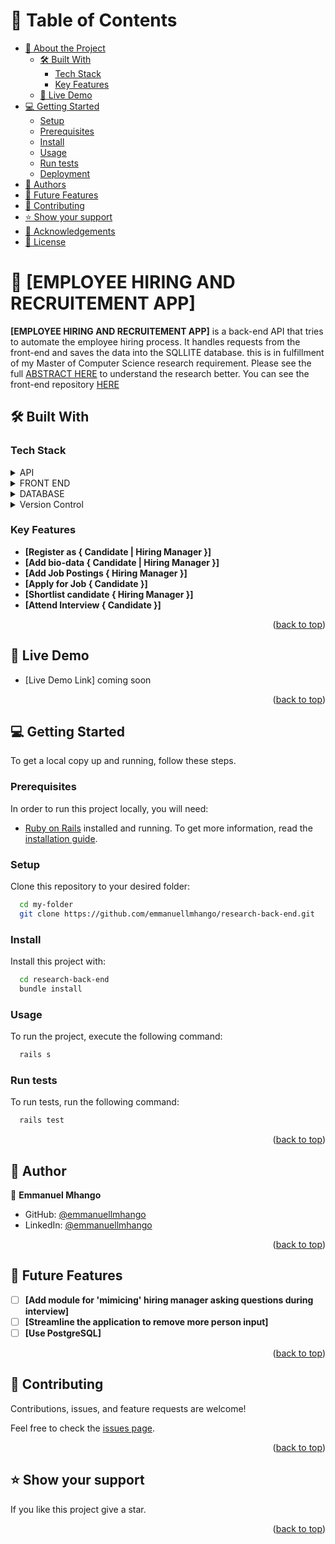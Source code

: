 # 📗 Table of Contents

- [📖 About the Project](#about-project)
  - [🛠 Built With](#built-with)
    - [Tech Stack](#tech-stack)
    - [Key Features](#key-features)
  - [🚀 Live Demo](#live-demo)
- [💻 Getting Started](#getting-started)
  - [Setup](#setup)
  - [Prerequisites](#prerequisites)
  - [Install](#install)
  - [Usage](#usage)
  - [Run tests](#run-tests)
  - [Deployment](#deployment)
- [👥 Authors](#authors)
- [🔭 Future Features](#future-features)
- [🤝 Contributing](#contributing)
- [⭐️ Show your support](#support)
- [🙏 Acknowledgements](#acknowledgements)
- [📝 License](#license)

# 📖 [EMPLOYEE HIRING AND RECRUITEMENT APP] <a name="about-project"></a>

**[EMPLOYEE HIRING AND RECRUITEMENT APP]** is a back-end API that tries to automate the employee hiring process. It handles requests from the front-end and saves the data into the SQLLITE database. this is in fulfillment of my Master of Computer Science research requirement. Please see the full [ABSTRACT HERE](https://emma-code.blogspot.com/p/research-abstract.html) to understand the research better. You can see the front-end repository [HERE](https://github.com/emmanuellmhango/research-front-end)

## 🛠 Built With <a name="built-with"></a>

### Tech Stack <a name="tech-stack"></a>

<details>
  <summary>API</summary>
  <ul>
    <li><a href="https://rubyonrails.org/">Ruby of Rails</a></li>
  </ul>
</details>
<details>
  <summary>FRONT END</summary>
  <ul>
    <li><a href="https://github.com/emmanuellmhango/research-front-end">FRONT END Repo</a></li>
  </ul>
</details>
<details>
  <summary>DATABASE</summary>
  <ul>
    <li><a href="https://www.sqlite.org/">SQLLITE</a></li>
  </ul>
</details>
<details>
  <summary>Version Control</summary>
  <ul>
    <li><a href="https://github.com/">GIT</a></li>
  </ul>
</details>


### Key Features <a name="key-features"></a>

- **[Register as { Candidate | Hiring Manager }]**
- **[Add bio-data { Candidate | Hiring Manager }]**
- **[Add Job Postings { Hiring Manager }]**
- **[Apply for Job { Candidate }]**
- **[Shortlist candidate { Hiring Manager }]**
- **[Attend Interview { Candidate }]**

<p align="right">(<a href="#readme-top">back to top</a>)</p>

## 🚀 Live Demo <a name="live-demo"></a>

- [Live Demo Link] coming soon

<p align="right">(<a href="#readme-top">back to top</a>)</p>

## 💻 Getting Started <a name="getting-started"></a>

To get a local copy up and running, follow these steps.

### Prerequisites

In order to run this project locally, you will need:

- [Ruby on Rails](https://rubyonrails.org/) installed and running. To get more information, read the [installation guide](https://guides.rubyonrails.org/).

### Setup

Clone this repository to your desired folder:

```sh
  cd my-folder
  git clone https://github.com/emmanuellmhango/research-back-end.git
```

### Install

Install this project with:

```sh
  cd research-back-end
  bundle install
```

### Usage

To run the project, execute the following command:

```sh
  rails s
```

### Run tests

To run tests, run the following command:

```sh
  rails test
```

<p align="right">(<a href="#readme-top">back to top</a>)</p>

## 👥 Author <a name="authors"></a>

👤 **Emmanuel Mhango**

- GitHub: [@emmanuellmhango](https://github.com/emmanuellmhango)
- LinkedIn: [@emmanuellmhango](https://www.linkedin.com/in/emmanuellmhango)

<p align="right">(<a href="#readme-top">back to top</a>)</p>

## 🔭 Future Features <a name="future-features"></a>

- [ ] **[Add module for 'mimicing' hiring manager asking questions during interview]**
- [ ] **[Streamline the application to remove more person input]**
- [ ] **[Use PostgreSQL]**

<p align="right">(<a href="#readme-top">back to top</a>)</p>

## 🤝 Contributing <a name="contributing"></a>

Contributions, issues, and feature requests are welcome!

Feel free to check the [issues page](../../issues/).

<p align="right">(<a href="#readme-top">back to top</a>)</p>

## ⭐️ Show your support <a name="support"></a>

If you like this project give a star.

<p align="right">(<a href="#readme-top">back to top</a>)</p>
